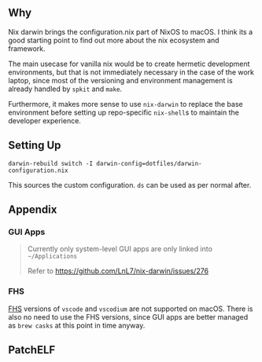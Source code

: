 
##  Why

Nix darwin brings the configuration.nix part of NixOS to macOS.
I think its a good starting point to find out more about the nix ecosystem and framework.

The main usecase for vanilla nix would be to create hermetic development environments, but that is not immediately necessary in the case of the work laptop, since most of the versioning and environment management is already handled by `spkit` and `make`.

Furthermore, it makes more sense to use `nix-darwin` to replace the base environment before setting up repo-specific `nix-shell`s to maintain the developer experience.

## Setting Up

```
darwin-rebuild switch -I darwin-config=dotfiles/darwin-configuration.nix
```
This sources the custom configuration. `ds` can be used as per normal after.


## Appendix

### GUI Apps

> Currently only system-level GUI apps are only linked into `~/Applications`
>
> Refer to https://github.com/LnL7/nix-darwin/issues/276

### FHS

[FHS](https://en.wikipedia.org/wiki/Filesystem_Hierarchy_Standard) versions of `vscode` and `vscodium` are not supported on macOS.
There is also no need to use the FHS versions, since GUI apps are better managed as `brew casks` at this point in time anyway.

## PatchELF